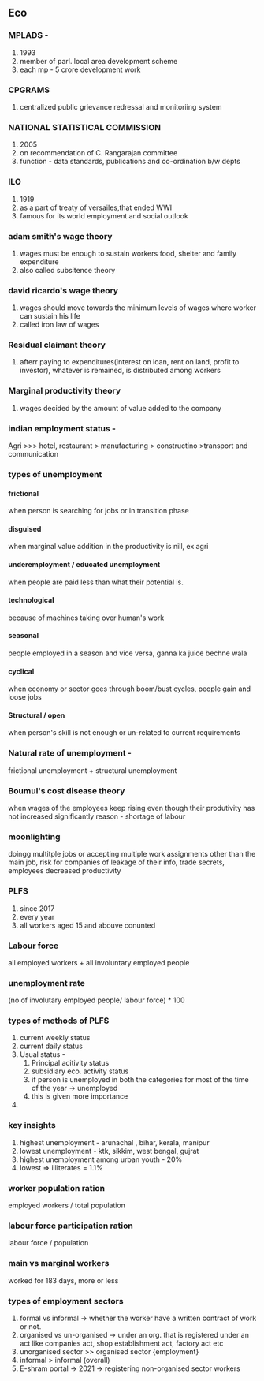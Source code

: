 ## Eco
### MPLADS -
1. 1993
2. member of parl. local area development scheme
3. each mp - 5 crore development work
### CPGRAMS 
1. centralized public grievance redressal and monitoriing system
### NATIONAL STATISTICAL COMMISSION
1. 2005
2. on recommendation of C. Rangarajan committee
3. function - data standards, publications and co-ordination b/w depts
### ILO
1. 1919
2. as a part of treaty of versailes,that ended WWI
3. famous for its world employment and social outlook

### adam smith's wage theory
1. wages must be enough to sustain workers food, shelter and family expenditure
2. also called subsitence theory
### david ricardo's wage theory
1. wages should move towards the minimum levels of wages where worker can sustain his life
2. called iron law of wages
### Residual claimant theory
1. afterr paying to expenditures(interest on loan, rent on land, profit to investor), whatever is remained, is distributed among workers
### Marginal productivity theory
1. wages decided by the amount of value added to the company

### indian employment status - 
Agri >>> hotel, restaurant > manufacturing > constructino >transport and communication

### types of unemployment
#### frictional 
when person is searching for jobs or in transition phase
#### disguised 
when marginal value addition in the productivity is nill, ex agri
#### underemployment / educated unemployment
when people are paid less than what their potential is.
#### technological 
because of machines taking over human's work
#### seasonal
people employed in a season and vice versa,  ganna ka juice bechne wala
#### cyclical 
when economy or sector goes through boom/bust cycles, people gain and loose jobs
#### Structural / open
when person's skill is not enough or un-related to current requirements
### Natural rate of unemployment - 
frictional unemployment + structural unemployment

### Boumul's cost disease theory
when wages of the employees keep rising even though their produtivity has not increased significantly
reason  - shortage of labour

### moonlighting
doingg multitple jobs or accepting multiple work assignments other than the main job,
risk for companies of leakage of their info, trade secrets, employees decreased productivity
### PLFS
1. since 2017
2. every  year
3. all workers aged 15 and abouve conunted
### Labour force
all employed workers + all involuntary employed people
### unemployment rate 
(no of involutary employed people/ labour force)  * 100
### types of methods of PLFS
1. current weekly status
2. current daily status
3. Usual status - 
	1. Principal acitivity status
	2. subsidiary eco. activity status
	3. if person is unemployed in both the categories for most of the time of the year -> unemployed
	4. this is given more importance 
4. 
### key insights
1. highest unemployment - arunachal , bihar, kerala, manipur
2. lowest unemployment - ktk, sikkim, west bengal, gujrat
3. highest unemployment among urban youth - 20%
4. lowest => illiterates = 1.1%
### worker population ration
employed workers / total population
### labour force participation ration
labour force / population
### main vs marginal workers
worked for 183 days, more or less

### types of employment sectors
1. formal vs informal -> whether the worker have a written contract of work or not.
2. organised vs un-organised -> under an org. that is registered under an act like companies act, shop establishment act, factory act etc
3. unorganised sector >> organised sector {employment}
4. informal > informal (overall)
5. E-shram portal -> 2021 -> registering non-organised sector workers